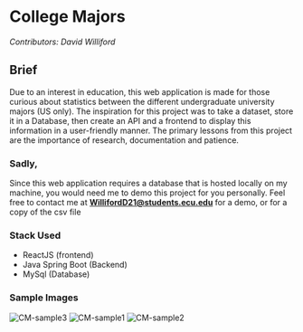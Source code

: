 # College Majors
*Contributors: David Williford*

## Brief 
Due to an interest in education, this web application is made for those curious about statistics between the different undergraduate university majors (US only). The inspiration for this project was to take a dataset, store it in a Database, then create an API and a frontend to display this information in a user-friendly manner. The primary lessons from this project are the importance of research, documentation and patience.


### Sadly,
Since this web application requires a database that is hosted locally on my machine, you would need me to demo this project for you personally. Feel free to contact me at **WillifordD21@students.ecu.edu** for a demo, or for a copy of the csv file


### Stack Used 
* ReactJS (frontend)
* Java Spring Boot (Backend)
* MySql (Database)


### Sample Images 
![CM-sample3](https://user-images.githubusercontent.com/92596851/229863725-7e87d0ca-adf3-4779-a52b-784ed6d74dfb.png)
![CM-sample1](https://user-images.githubusercontent.com/92596851/229863728-3771fe42-2933-470b-997d-870a9b4ad3e3.png)
![CM-sample2](https://user-images.githubusercontent.com/92596851/229863732-b1bc592c-7280-446e-b2bc-275a93362d03.png)
